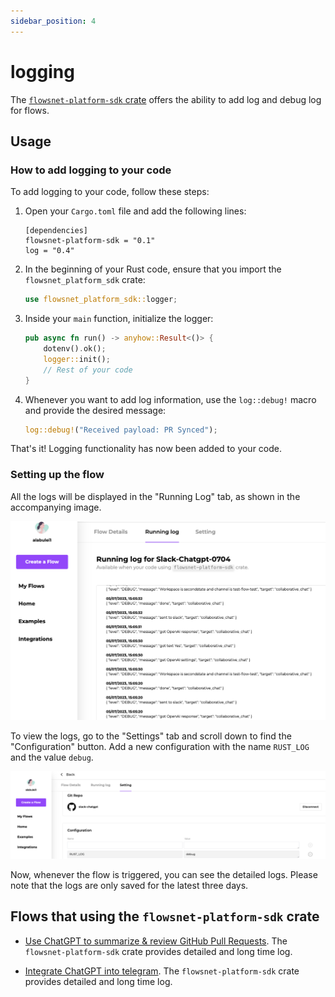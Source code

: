 ```yaml
---
sidebar_position: 4
---
```


# logging

The [`flowsnet-platform-sdk` crate](https://crates.io/crates/flowsnet-platform-sdk) offers the ability to add log and debug log for flows.

## Usage

### How to add logging to your code

To add logging to your code, follow these steps:

1. Open your `Cargo.toml` file and add the following lines:
   ```
   [dependencies]
   flowsnet-platform-sdk = "0.1"
   log = "0.4"
   ```

2. In the beginning of your Rust code, ensure that you import the `flowsnet_platform_sdk` crate:
   ```rust
   use flowsnet_platform_sdk::logger;
   ```

3. Inside your `main` function, initialize the logger:
   ```rust
   pub async fn run() -> anyhow::Result<()> {
       dotenv().ok();
       logger::init();
       // Rest of your code
   }
   ```

4. Whenever you want to add log information, use the `log::debug!` macro and provide the desired message:
   ```rust
   log::debug!("Received payload: PR Synced");
   ```

That's it! Logging functionality has now been added to your code.

### Setting up the flow

All the logs will be displayed in the "Running Log" tab, as shown in the accompanying image.

![](flows-log-01.png)

To view the logs, go to the "Settings" tab and scroll down to find the "Configuration" button. Add a new configuration with the name `RUST_LOG` and the value `debug`.

![](flows-log-02.png)

Now, whenever the flow is triggered, you can see the detailed logs. Please note that the logs are only saved for the latest three days.

## Flows that using the `flowsnet-platform-sdk` crate

* [Use ChatGPT to summarize & review GitHub Pull Requests](https://github.com/flows-network/github-pr-summary). The `flowsnet-platform-sdk` crate provides detailed and long time log.

* [Integrate ChatGPT into telegram](https://github.com/flows-network/telegram-gpt). The `flowsnet-platform-sdk` crate provides detailed and long time log.
